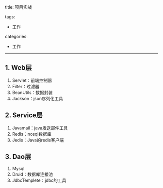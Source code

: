 title: 项目实战

tags:
  - 工作

categories:
  - 工作

---
## 1. Web层
1. Servlet：前端控制器
2. Filter：过滤器
3. BeanUtils：数据封装
4. Jackson：json序列化工具

## 2. Service层
1. Javamail：java发送邮件工具
2. Redis：nosql数据库
3. Jedis：Java的redis客户端

## 3. Dao层
1. Mysql
2. Druid：数据库连接池
3. JdbcTemplete：jdbc的工具

